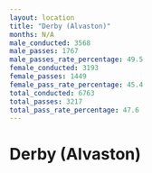 ```yaml
---
layout: location
title: "Derby (Alvaston)"
months: N/A
male_conducted: 3568
male_passes: 1767
male_passes_rate_percentage: 49.5
female_conducted: 3193
female_passes: 1449
female_pass_rate_percentage: 45.4
total_conducted: 6763
total_passes: 3217
total_pass_rate_percentage: 47.6
---
```


# Derby (Alvaston)
